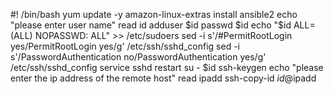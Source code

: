 #! /bin/bash
yum update -y
amazon-linux-extras install ansible2
echo "please enter user name"
read id
adduser $id
passwd $id
echo "$id ALL=(ALL) NOPASSWD: ALL" >> /etc/sudoers
sed -i s'/#PermitRootLogin yes/PermitRootLogin yes/g' /etc/ssh/sshd_config
sed -i s'/PasswordAuthentication no/PasswordAuthentication yes/g' /etc/ssh/sshd_config
service sshd restart
su - $id
ssh-keygen
echo "please enter the ip address of the remote host"
read ipadd
ssh-copy-id $id@$ipadd
